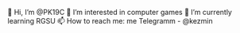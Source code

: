 👋 Hi, I’m @PK19C
👀 I’m interested in computer games
🌱 I’m currently learning RGSU
📫 How to reach me: me Telegramm - @kezmin

